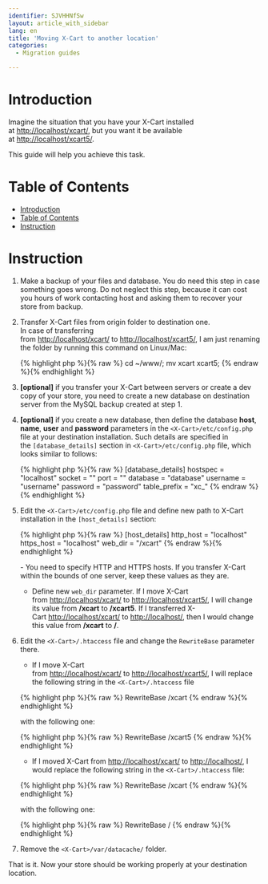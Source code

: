 ```yaml
---
identifier: SJVHHNfSw
layout: article_with_sidebar
lang: en
title: 'Moving X-Cart to another location'
categories:
  - Migration guides

---
```



# Introduction

Imagine the situation that you have your X-Cart installed at [http://localhost/xcart/,](http://localhost/xcart/,) but you want it be available at [http://localhost/xcart5/](http://localhost/xcart/,).

This guide will help you achieve this task.

# Table of Contents

*   [Introduction](#introduction)
*   [Table of Contents](#table-of-contents)
*   [Instruction](#instruction)

# Instruction

1.  Make a backup of your files and database. You do need this step in case something goes wrong. Do not neglect this step, because it can cost you hours of work contacting host and asking them to recover your store from backup.
2.  Transfer X-Cart files from origin folder to destination one.  
    In case of transferring from [http://localhost/xcart/](http://localhost/xcart/,) to [http://localhost/xcart5/](http://localhost/xcart/,), I am just renaming the folder by running this command on Linux/Mac: 

    {% highlight php %}{% raw %}
    cd ~/www/;
    mv xcart xcart5;
    {% endraw %}{% endhighlight %}
3.  **[optional]** if you transfer your X-Cart between servers or create a dev copy of your store, you need to create a new database on destination server from the MySQL backup created at step 1.
4.  **[optional]** if you create a new database, then define the database **host**, **name**, **user** and **password** parameters in the `<X-Cart>/etc/config.php` file at your destination installation. Such details are specified in the `[database_details]` section in `<X-Cart>/etc/config.php` file, which looks similar to follows: 

    {% highlight php %}{% raw %}
    [database_details]
    hostspec = "localhost"
    socket   = ""
    port     = ""
    database = "database"
    username = "username"
    password = "password"
    table_prefix = "xc_"
    {% endraw %}{% endhighlight %}
5.  Edit the `<X-Cart>/etc/config.php` file and define new path to X-Cart installation in the `[host_details]` section: 

    {% highlight php %}{% raw %}
    [host_details]
    http_host = "localhost"
    https_host = "localhost"
    web_dir = "/xcart"
    {% endraw %}{% endhighlight %}

    - You need to specify HTTP and HTTPS hosts. If you transfer X-Cart within the bounds of one server, keep these values as they are.  
    - Define new `web_dir` parameter. If I move X-Cart from [http://localhost/xcart/](http://localhost/xcart/,) to [http://localhost/xcart5/](http://localhost/xcart/,), I will change its value from **/xcart** to **/xcart5**. If I transferred X-Cart [http://localhost/xcart/](http://localhost/xcart/,) to [http://localhost/](http://localhost/xcart/,), then I would change this value from **/xcart** to **/**.

6.  Edit the `<X-Cart>/.htaccess` file and change the `RewriteBase` parameter there.  
    - If I move X-Cart from [http://localhost/xcart/](http://localhost/xcart/,) to [http://localhost/xcart5/](http://localhost/xcart/,), I will replace the following string in the `<X-Cart>/.htaccess` file 

    {% highlight php %}{% raw %}
    RewriteBase /xcart
    {% endraw %}{% endhighlight %}

    with the following one: 

    {% highlight php %}{% raw %}
    RewriteBase /xcart5
    {% endraw %}{% endhighlight %}

    - If I moved X-Cart from [http://localhost/xcart/](http://localhost/xcart/,) to [http://localhost/](http://localhost/xcart/,), I would replace the following string in the `<X-Cart>/.htaccess` file: 

    {% highlight php %}{% raw %}
    RewriteBase /xcart
    {% endraw %}{% endhighlight %}

    with the following one: 

    {% highlight php %}{% raw %}
    RewriteBase /
    {% endraw %}{% endhighlight %}
7.  Remove the `<X-Cart>/var/datacache/` folder.

That is it. Now your store should be working properly at your destination location.